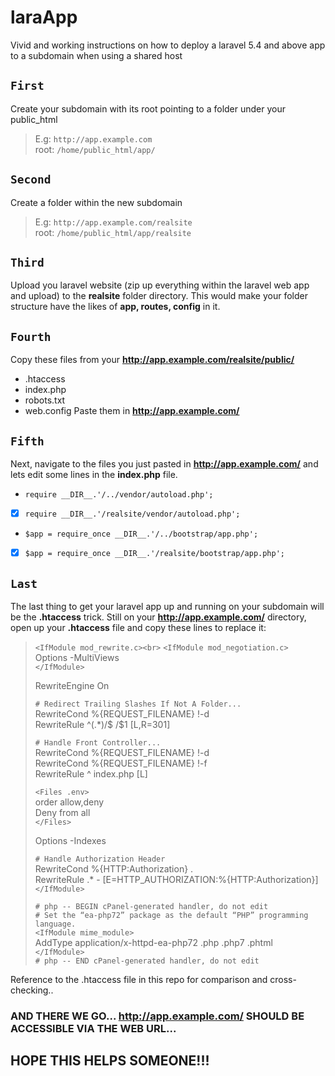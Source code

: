 # laraApp
Vivid and working instructions on how to deploy a laravel 5.4 and above app to a subdomain when using a shared host

## `First`
Create your subdomain with its root pointing to a folder under your public_html<br>
> E.g:  `http://app.example.com`<br>
> root: `/home/public_html/app/`

## `Second`
Create a folder within the new subdomain<br>
> E.g:  `http://app.example.com/realsite`<br>
> root: `/home/public_html/app/realsite`

## `Third`
Upload you laravel website (zip up everything within the laravel web app and upload) to the **realsite** folder directory.
This would make your folder structure have the likes of **app, routes, config** in it.

## `Fourth`
Copy these files from your **http://app.example.com/realsite/public/**
- .htaccess
- index.php
- robots.txt
- web.config
Paste them in **http://app.example.com/**

## `Fifth`
Next, navigate to the files you just pasted in **http://app.example.com/** and lets edit some lines in the **index.php** file.
- `require __DIR__.'/../vendor/autoload.php';`
- [x] `require __DIR__.'/realsite/vendor/autoload.php';`

- `$app = require_once __DIR__.'/../bootstrap/app.php';`
- [x] `$app = require_once __DIR__.'/realsite/bootstrap/app.php';`

## `Last`
The last thing to get your laravel app up and running on your subdomain will be the **.htaccess** trick. Still on your **http://app.example.com/** directory, open up your **.htaccess** file and copy these lines to replace it:

> `<IfModule mod_rewrite.c><br>`
>    `<IfModule mod_negotiation.c>`<br>
>        Options -MultiViews<br>
>    `</IfModule>`<br>
>
>    RewriteEngine On<br>
>
>    `# Redirect Trailing Slashes If Not A Folder...`<BR>
>    RewriteCond %{REQUEST_FILENAME} !-d<BR>
>    RewriteRule ^(.*)/$ /$1 [L,R=301]<br>
>
>    `# Handle Front Controller...` <br>
>    RewriteCond %{REQUEST_FILENAME} !-d<br>
>    RewriteCond %{REQUEST_FILENAME} !-f<br>
>    RewriteRule ^ index.php [L]<br>
>   
>    `<Files .env>` <br>
>    order allow,deny<br>
>    Deny from all<br>
>    `</Files>` <br>
>
>    Options -Indexes<br>
>
>    `# Handle Authorization Header`<br>
>    RewriteCond %{HTTP:Authorization} .<br>
>    RewriteRule .* - [E=HTTP_AUTHORIZATION:%{HTTP:Authorization}]<br>
> `</IfModule>`<br>
>
> `# php -- BEGIN cPanel-generated handler, do not edit`<br>
> `# Set the “ea-php72” package as the default “PHP” programming language.`<br>
> `<IfModule mime_module>`<br>
>    AddType application/x-httpd-ea-php72 .php .php7 .phtml<br>
> `</IfModule>`<br>
> `# php -- END cPanel-generated handler, do not edit`<br>

Reference to the .htaccess file in this repo for comparison and cross-checking..

### AND THERE WE GO... **http://app.example.com/** SHOULD BE ACCESSIBLE VIA THE WEB URL...

## HOPE THIS HELPS SOMEONE!!!
